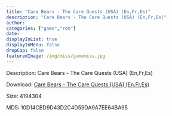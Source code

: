 ```yaml
---
title: "Care Bears - The Care Quests (USA) (En,Fr,Es)"
description: "Care Bears - The Care Quests (USA) (En,Fr,Es)"
author: 
categories: ["game","rom"]
date: 
displayInList: true
displayInMenu: false
dropCap: false
featuredImage: /img/miss/gamemiss.jpg
---
```


Description: Care Bears - The Care Quests (USA) (En,Fr,Es)

Download: <a style="text-decoration:underline;" href="https://mega.nz/#!mTBAVQLT!iq-O-K7aauLnwpy1cPbqZgfSihULlf-KZirh7wgZNcQ" target = "_blank" rel = "nofollow" > Care Bears - The Care Quests (USA) (En,Fr,Es)</a>

Size: 4194304

MD5: 10D14CBD9D43D2C4D59DA9A7EE64BA95

